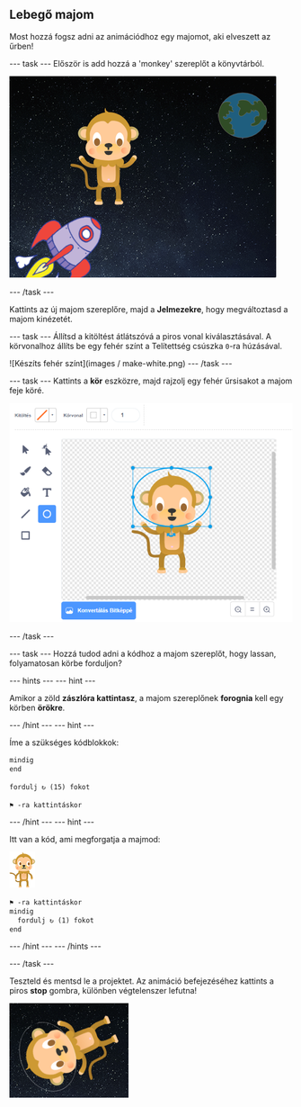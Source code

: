## Lebegő majom

Most hozzá fogsz adni az animációdhoz egy majomot, aki elveszett az űrben!

\--- task \--- Először is add hozzá a 'monkey' szereplőt a könyvtárból.

![Egy majom szereplő hozzáadása](images/space-monkey-sprite.png)

\--- /task \---

Kattints az új majom szereplőre, majd a **Jelmezekre**, hogy megváltoztasd a majom kinézetét.

\--- task \--- Állítsd a kitöltést átlátszóvá a piros vonal kiválasztásával. A körvonalhoz állíts be egy fehér színt a Telítettség csúszka `0`-ra húzásával.

![Készíts fehér színt](images / make-white.png) \--- /task \---

\--- task \--- Kattints a **kör** eszközre, majd rajzolj egy fehér űrsisakot a majom feje köré.

![Majom űrsisak](images/space-monkey-edit.png)

\--- /task \---

\--- task \--- Hozzá tudod adni a kódhoz a majom szereplőt, hogy lassan, folyamatosan körbe forduljon?

\--- hints \--- \--- hint \---

Amikor a zöld **zászlóra kattintasz**, a majom szereplőnek **forognia** kell egy körben **örökre**.

\--- /hint \--- \--- hint \---

Íme a szükséges kódblokkok:

```blocks3
mindig
end

fordulj ↻ (15) fokot

⚑ -ra kattintáskor
```

\--- /hint \--- \--- hint \---

Itt van a kód, ami megforgatja a majmod:

![Majom szereplő](images/sprite-monkey.png)

```blocks3
⚑ -ra kattintáskor
mindig 
  fordulj ↻ (1) fokot
end
```

\--- /hint \--- \--- /hints \---

\--- /task \---

Teszteld és mentsd le a projektet. Az animáció befejezéséhez kattints a piros **stop** gombra, különben végtelenszer lefutna!

![Teszteld a forgó majmot](images/space-spin-test.png)